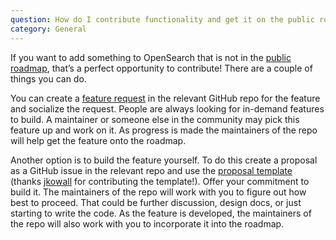 ```yaml
---
question: How do I contribute functionality and get it on the public roadmap?
category: General
---
```


If you want to add something to OpenSearch that is not in the [public roadmap](https://github.com/orgs/opensearch-project/projects/1), that’s a perfect opportunity to contribute! There are a couple of things you can do. 

You can create a [feature request](https://github.com/opensearch-project/.github/blob/main/ISSUE_TEMPLATE/FEATURE_REQUEST_TEMPLATE.md) in the relevant GitHub repo for the feature and socialize the request. People are always looking for in-demand features to build. A maintainer or someone else in the community may pick this feature up and work on it. As progress is made the maintainers of the repo will help get the feature onto the roadmap. 

Another option is to build the feature yourself. To do this create a proposal as a GitHub issue in the relevant repo and use the [proposal template](https://github.com/opensearch-project/.github/blob/main/ISSUE_TEMPLATE/PROPOSAL.md) (thanks [jkowall](https://github.com/jkowall) for contributing the template!). Offer your commitment to build it. The maintainers of the repo will work with you to figure out how best to proceed. That could be further discussion, design docs, or just starting to write the code. As the feature is developed, the maintainers of the repo will also work with you to incorporate it into the roadmap.
